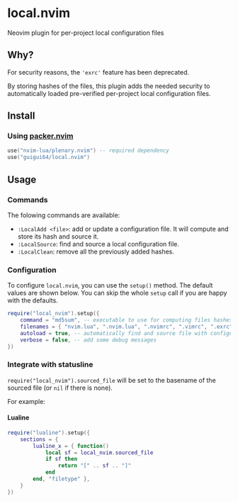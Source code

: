 # local.nvim

Neovim plugin for per-project local configuration files

## Why?

For security reasons, the `'exrc'` feature has been deprecated.

By storing hashes of the files, this plugin adds the needed security to automatically loaded pre-verified per-project local configuration files.

## Install

### Using [packer.nvim](https://github.com/wbthomason/packer.nvim)

```lua
use("nvim-lua/plenary.nvim") -- required dependency
use("guigui64/local.nvim")
```

## Usage

### Commands

The folowing commands are available:

* `:LocalAdd <file>`: add or update a configuration file. It will compute and store its hash and source it.
* `:LocalSource`: find and source a local configuration file.
* `:LocalClean`: remove all the previously added hashes.


### Configuration

To configure `local.nvim`, you can use the `setup()` method. The default values are shown below.
You can skip the whole `setup` call if you are happy with the defaults.

```lua
require("local_nvim").setup({
    command = "md5sum", -- executable to use for computing files hashes
    filenames = { "nvim.lua", ".nvim.lua", ".nvimrc", ".vimrc", ".exrc" }, -- looked for filenames (order matters)
    autoload = true, -- automatically find and source file with configured filenames on VimEnter
    verbose = false, -- add some debug messages
})
```

### Integrate with statusline

`require("local_nvim").sourced_file` will be set to the basename of the sourced file (or `nil` if there is none).

For example:

#### Lualine

```lua
require("lualine").setup({
    sections = {
        lualine_x = { function()
            local sf = local_nvim.sourced_file
            if sf then
                return "[" .. sf .. "]"
            end
        end, "filetype" },
    }
})
```
